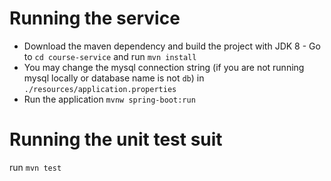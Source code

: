 # Running the service
- Download the maven dependency and build the project with JDK 8 - Go to `cd course-service` and run `mvn install`
- You may change the mysql connection string (if you are not running mysql locally or database name is not `db`) in `./resources/application.properties`
- Run the application `mvnw spring-boot:run`

# Running the unit test suit
run `mvn test`
